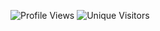 ![Profile Views](https://komarev.com/ghpvc/?username=gaurav9949&color=blue)
![Unique Visitors](https://www.google-analytics.com/collect?v=1&t=pageview&tid=G-9BQWMXFN0L&cid=555&dp=%2Fgithub-profile&dt=GitHub)

